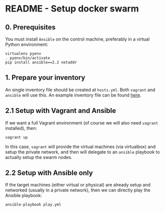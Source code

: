 # README - Setup docker swarm #

## 0. Prerequisites ##

You must install `Ansible` on the control machine, preferably in a virtual Python environment:

    virtualenv pyenv
    . pyenv/bin/activate
    pip install ansible==2.2 netaddr

## 1. Prepare your inventory  ##

An single inventory file should be created at `hosts.yml`. Both `vagrant` and `ansible` will use this. An example inventory file can be found [here](hosts.yml.example).

## 2.1 Setup with Vagrant and Ansible ##

If we want a full Vagrant environment (of course we will also need `vagrant` installed), then:

    vagrant up

In this case, `vagrant` will provide the virtual machines (via virtualbox) and setup the private network, 
and then will delegate to an `ansible` playbook to actually setup the swarm nodes.

## 2.2 Setup with Ansible only ##

If the target machines (either virtual or physical) are already setup and networked (usually in a private network),
then we can directly play the Ansible playbook:

    ansible-playbook play.yml


